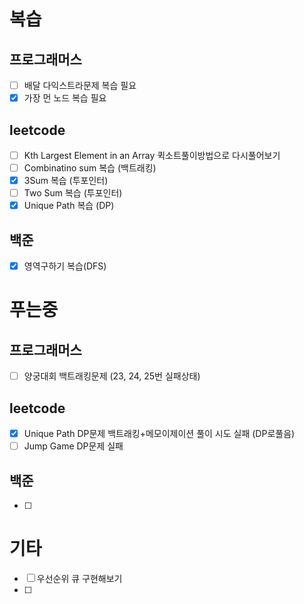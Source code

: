 # 복습

## 프로그래머스

- [ ] 배달 다익스트라문제 복습 필요
- [x] 가장 먼 노드 복습 필요

## leetcode

- [ ] Kth Largest Element in an Array 퀵소트풀이방법으로 다시풀어보기
- [ ] Combinatino sum 복습 (백트래킹)
- [x] 3Sum 복습 (투포인터)
- [ ] Two Sum 복습 (투포인터)
- [x] Unique Path 복습 (DP)

## 백준

- [x] 영역구하기 복습(DFS)

# 푸는중

## 프로그래머스

- [ ] 양궁대회 백트래킹문제 (23, 24, 25번 실패상태)

## leetcode

- [x] Unique Path DP문제 백트래킹+메모이제이션 풀이 시도 실패 (DP로풀음)
- [ ] Jump Game DP문제 실패

## 백준

- [ ]

# 기타

- [ ] 우선순위 큐 구현해보기
- [ ]
